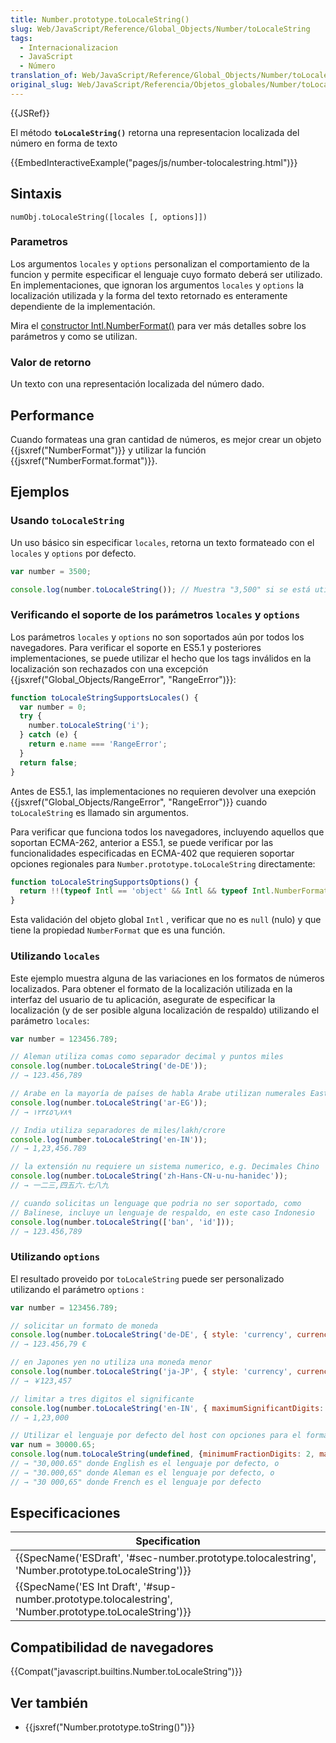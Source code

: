 ```yaml
---
title: Number.prototype.toLocaleString()
slug: Web/JavaScript/Reference/Global_Objects/Number/toLocaleString
tags:
  - Internacionalizacion
  - JavaScript
  - Número
translation_of: Web/JavaScript/Reference/Global_Objects/Number/toLocaleString
original_slug: Web/JavaScript/Referencia/Objetos_globales/Number/toLocaleString
---
```


{{JSRef}}

El método **`toLocaleString()`** retorna una representacion localizada del número en forma de texto

{{EmbedInteractiveExample("pages/js/number-tolocalestring.html")}}

## Sintaxis

```
numObj.toLocaleString([locales [, options]])
```

### Parametros

Los argumentos `locales` y `options` personalizan el comportamiento de la funcion y permite especificar el lenguaje cuyo formato deberá ser utilizado. En implementaciones, que ignoran los argumentos `locales` y `options` la localización utilizada y la forma del texto retornado es enteramente dependiente de la implementación.

Mira el [constructor Intl.NumberFormat()](/es/docs/Web/JavaScript/Reference/Global_Objects/Intl/NumberFormat/NumberFormat) para ver más detalles sobre los parámetros y como se utilizan.

### Valor de retorno

Un texto con una representación localizada del número dado.

## Performance

Cuando formateas una gran cantidad de números, es mejor crear un objeto {{jsxref("NumberFormat")}} y utilizar la función {{jsxref("NumberFormat.format")}}.

## Ejemplos

### Usando `toLocaleString`

Un uso básico sin especificar `locales`, retorna un texto formateado con el `locales` y `options` por defecto.

```js
var number = 3500;

console.log(number.toLocaleString()); // Muestra "3,500" si se está utilizando la localización U.S. English
```

### Verificando el soporte de los parámetros `locales` y `options`

Los parámetros `locales` y `options` no son soportados aún por todos los navegadores. Para verificar el soporte en ES5.1 y posteriores implementaciones, se puede utilizar el hecho que los tags inválidos en la localización son rechazados con una excepción {{jsxref("Global_Objects/RangeError", "RangeError")}}:

```js
function toLocaleStringSupportsLocales() {
  var number = 0;
  try {
    number.toLocaleString('i');
  } catch (e) {
    return e.name === 'RangeError';
  }
  return false;
}
```

Antes de ES5.1, las implementaciones no requieren devolver una exepción {{jsxref("Global_Objects/RangeError", "RangeError")}} cuando `toLocaleString` es llamado sin argumentos.

Para verificar que funciona todos los navegadores, incluyendo aquellos que soportan ECMA-262, anterior a ES5.1, se puede verificar por las funcionalidades especificadas en ECMA-402 que requieren soportar opciones regionales para `Number.prototype.toLocaleString` directamente:

```js
function toLocaleStringSupportsOptions() {
  return !!(typeof Intl == 'object' && Intl && typeof Intl.NumberFormat == 'function');
}
```

Esta validación del objeto global `Intl` , verificar que no es `null` (nulo) y que tiene la propiedad `NumberFormat` que es una función.

### Utilizando `locales`

Este ejemplo muestra alguna de las variaciones en los formatos de números localizados. Para obtener el formato de la localización utilizada en la interfaz del usuario de tu aplicación, asegurate de especificar la localización (y de ser posible alguna localización de respaldo) utilizando el parámetro `locales`:

```js
var number = 123456.789;

// Aleman utiliza comas como separador decimal y puntos miles
console.log(number.toLocaleString('de-DE'));
// → 123.456,789

// Arabe en la mayoría de países de habla Arabe utilizan numerales Eastern Arabic
console.log(number.toLocaleString('ar-EG'));
// → ١٢٣٤٥٦٫٧٨٩

// India utiliza separadores de miles/lakh/crore
console.log(number.toLocaleString('en-IN'));
// → 1,23,456.789

// la extensión nu requiere un sistema numerico, e.g. Decimales Chino
console.log(number.toLocaleString('zh-Hans-CN-u-nu-hanidec'));
// → 一二三,四五六.七八九

// cuando solicitas un lenguage que podria no ser soportado, como
// Balinese, incluye un lenguaje de respaldo, en este caso Indonesio
console.log(number.toLocaleString(['ban', 'id']));
// → 123.456,789
```

### Utilizando `options`

El resultado proveido por `toLocaleString` puede ser personalizado utilizando el parámetro `options` :

```js
var number = 123456.789;

// solicitar un formato de moneda
console.log(number.toLocaleString('de-DE', { style: 'currency', currency: 'EUR' }));
// → 123.456,79 €

// en Japones yen no utiliza una moneda menor
console.log(number.toLocaleString('ja-JP', { style: 'currency', currency: 'JPY' }))
// → ￥123,457

// limitar a tres digitos el significante
console.log(number.toLocaleString('en-IN', { maximumSignificantDigits: 3 }));
// → 1,23,000

// Utilizar el lenguaje por defecto del host con opciones para el formato del número
var num = 30000.65;
console.log(num.toLocaleString(undefined, {minimumFractionDigits: 2, maximumFractionDigits: 2}));
// → "30,000.65" donde English es el lenguaje por defecto, o
// → "30.000,65" donde Aleman es el lenguaje por defecto, o
// → "30 000,65" donde French es el lenguaje por defecto
```

## Especificaciones

| Specification                                                                                                                            |
| ---------------------------------------------------------------------------------------------------------------------------------------- |
| {{SpecName('ESDraft', '#sec-number.prototype.tolocalestring', 'Number.prototype.toLocaleString')}}     |
| {{SpecName('ES Int Draft', '#sup-number.prototype.tolocalestring', 'Number.prototype.toLocaleString')}} |

## Compatibilidad de navegadores

{{Compat("javascript.builtins.Number.toLocaleString")}}

## Ver también

- {{jsxref("Number.prototype.toString()")}}
